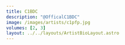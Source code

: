 ```yaml
---
title: C1BDC
description: "@OfficalC1BDC"
image: /images/artists/c1pfp.jpg
volumes: [2, 3]
layout: ../../layouts/ArtistBioLayout.astro
---
```

